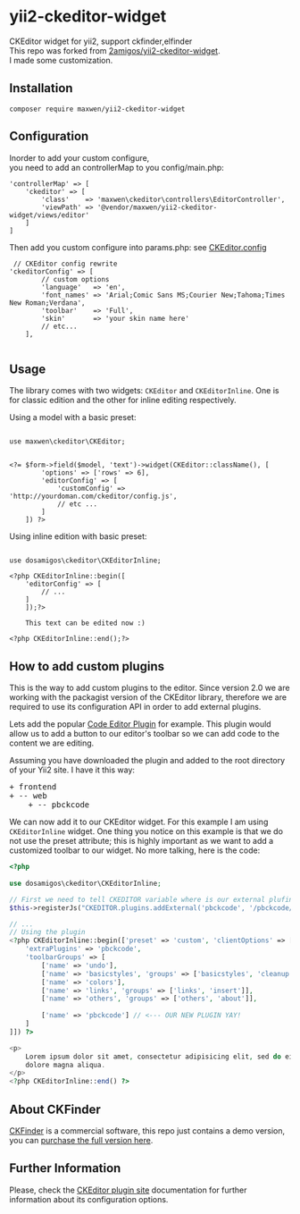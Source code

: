 # yii2-ckeditor-widget
CKEditor widget for yii2, support ckfinder,elfinder   
This repo was forked from [2amigos/yii2-ckeditor-widget](https://github.com/2amigos/yii2-ckeditor-widget).    
I made some customization.

## Installation
```
composer require maxwen/yii2-ckeditor-widget
```


## Configuration

Inorder to add your custom configure,   
you need to add an controllerMap to you config/main.php:
```
'controllerMap' => [
	'ckeditor' => [
		'class'    => 'maxwen\ckeditor\controllers\EditorController',
		'viewPath' => '@vendor/maxwen/yii2-ckeditor-widget/views/editor'
	]
]
```

Then add you custom configure into params.php:
see [CKEditor.config](http://docs.ckeditor.com/#!/api/CKEDITOR.config)

```
 // CKEditor config rewrite
'ckeditorConfig' => [
		// custom options
		'language'   => 'en',
		'font_names' => 'Arial;Comic Sans MS;Courier New;Tahoma;Times New Roman;Verdana',
		'toolbar'    => 'Full',
		'skin'       => 'your skin name here'
		// etc...
	],
	
```


Usage
-----
The library comes with two widgets: `CKEditor` and `CKEditorInline`. One is for classic edition and the other for inline
editing respectively.

Using a model with a basic preset:

```

use maxwen\ckeditor\CKEditor;


<?= $form->field($model, 'text')->widget(CKEditor::className(), [
        'options' => ['rows' => 6],
        'editorConfig' => [
        	'customConfig' => 'http://yourdoman.com/ckeditor/config.js',
        	// etc ...
        ]
    ]) ?>
```
Using inline edition with basic preset:

```

use dosamigos\ckeditor\CKEditorInline;

<?php CKEditorInline::begin([
	'editorConfig' => [
		// ...
	]
	]);?>
	
    This text can be edited now :)
    
<?php CKEditorInline::end();?>
```

How to add custom plugins
-------------------------
This is the way to add custom plugins to the editor. Since version 2.0 we are working with the packagist version of the 
CKEditor library, therefore we are required to use its configuration API in order to add external plugins. 

Lets add the popular [Code Editor Plugin](http://ckeditor.com/addon/pbckcode) for example. This plugin would allow us to 
add a button to our editor's toolbar so we can add code to the content we are editing. 

Assuming you have downloaded the plugin and added to the root directory of your Yii2 site. I have it this way: 

<pre>
+ frontend 
+ -- web 
    + -- pbckcode 
</pre>

We can now add it to our CKEditor widget. For this example I am using `CKEditorInline` widget. One thing you notice on 
this example is that we do not use the preset attribute; this is highly important as we want to add a customized toolbar to our 
widget. No more talking, here is the code:
 
```php 
<?php
 
use dosamigos\ckeditor\CKEditorInline;

// First we need to tell CKEDITOR variable where is our external plufin 
$this->registerJs("CKEDITOR.plugins.addExternal('pbckcode', '/pbckcode/plugin.js', '');");

// ... 
// Using the plugin
<?php CKEditorInline::begin(['preset' => 'custom', 'clientOptions' => [
    'extraPlugins' => 'pbckcode',
    'toolbarGroups' => [
        ['name' => 'undo'],
        ['name' => 'basicstyles', 'groups' => ['basicstyles', 'cleanup']],
        ['name' => 'colors'],
        ['name' => 'links', 'groups' => ['links', 'insert']],
        ['name' => 'others', 'groups' => ['others', 'about']],
        
        ['name' => 'pbckcode'] // <--- OUR NEW PLUGIN YAY!
    ]
]]) ?>

<p>
    Lorem ipsum dolor sit amet, consectetur adipisicing elit, sed do eiusmod tempor incididunt ut labore et
    dolore magna aliqua. 
</p>
<?php CKEditorInline::end() ?>
```

About CKFinder
--------------
[CKFinder](https://cksource.com/ckfinder) is a commercial software, this repo just contains a demo version, you can [purchase the full version here](https://cksource.com/ckfinder/buy).


Further Information
-------------------
Please, check the [CKEditor plugin site](http://www.ckeditor.com) documentation for further information about its configuration options.